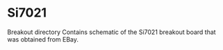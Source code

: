 # Si7021

Breakout directory
Contains schematic of the Si7021 breakout board that was obtained from EBay.
